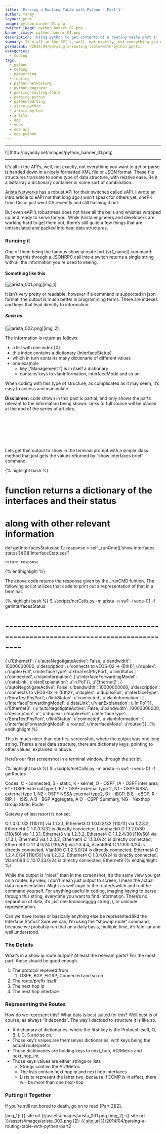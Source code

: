```yaml
---
title: 'Parsing a Routing Table with Python - Part 1'
author: Yandy
layout: post
image: python_banner_01.png
twitter_image: python_banner_01.png
banner_image: python_banner_01.png
description: 'Using python to get contents of a routing table part 1'
summary: It's all in the API's, well, not exactly, not everything you want to get or parse is handed down in a nicely formatted XML file or JSON format. These file structures translate to some type of data structure, with relative ease. Be it a list/array a dictionary container or some sort of combination...
permalink: /2014/04/parsing-a-routing-table-with-python-part1
categories:
  - Coding
tags:
  - python
  - coding
  - networking
  - routing
  - python-networking
  - python-engineer
  - parsing-routing-table
  - parsing-python
  - python-parsing
  - cisco-python
  - arista-python
  - arista
  - eos
  - veos
  - eos-api
  - eos-python
---
```

<hr>
![](http://ipyandy.net/images/python_banner_01.png)
<hr>

It's all in the API's, well, not exactly, not everything you want to get or parse is handed down in a nicely formatted XML file or JSON format. These file structures translate to some type of data structure, with relative ease. Be it a list/array a dictionary container or some sort of combination.

<a href="http://www.arista.com/en" target="_blank">Arista Networks</a> has a robust API for their switches called eAPI. I wrote an intro article to eAPI not that long ago.I won’t speak for others yet, onePK from Cisco just went GA recently and still hashing it out.

But even eAPI’s robustness does not have all the bells and whistles wrapped up and ready to serve for you. While Arista engineers and developers are working hard to get them out, there’s still quite a few things that are untranslated and packed into neat data structures.

<!--more-->

### Running it

One of them being the famous show ip route [vrf (vrf_name)] command. Running this through a JSONRPC call into a switch returns a single string with all the information you’re used to seeing.

#### Something like this
[<img id="eapi01" title="arista_001.png" alt="arista_001.png" src="{{ site.url }}/assets/images/arista_001.png" />][img_1]

It isn’t very pretty or readable, however if a command is supported in json format, the output is much better in programming terms. There are indexes and keys that lead directly to information.

##### Such as
[<img id="arista_002.png" title="arista_002.png" alt="arista_002.png" src="{{ site.url }}/assets/images/arista_002.png" />][img_2]

The information is return as follows:
* a list with one index [0]
* this index contains a dictionary {interfaceStatus}
* which in turn contains many dictionarie of different values
* one example
	* key ['Management1'] is in itself a dictionary
	* contains keys to vlanInformation, interfaceMode and so on.

When coding with this type of structure, as complicated as it may seem, it’s easy to access and manipulate.

**Disclaimer:** code shown in this post is partial, and only shows the parts relevant to the information being shown. Links to full source will be placed at the end of the series of articles.

<script async src="//pagead2.googlesyndication.com/pagead/js/adsbygoogle.js"></script>
<!-- banner_728x90-txt-disp -->
<ins class="adsbygoogle"
     style="display:inline-block;width:728px;height:90px"
     data-ad-client="ca-pub-2031545302097188"
     data-ad-slot="8561880698"></ins>
<script>
(adsbygoogle = window.adsbygoogle || []).push({});
</script>

Lets get that output to show in the terminal prompt with a simple class method that just gets the values returned by “show interfaces brief” command.

{% highlight bash %}
# function returns a dictionary of the interfaces and their status
# along with other relevant information
def getInterfacesStatus(self):
    response = self._runCmd(['show interfaces status'])[0]['interfaceStatuses']
 
    return response
{% endhighlight %}

The above code returns the response given by the _runCMD funtion. The following script utilizes that code to print out a representation of that in a terminal.

{% highlight bash %}
$ ./scripts/netCalls.py -m arista -n sw1 -i veos-01 -f getInterfacesStatus
 
# --------------------------------------------------------------------------------
{ u'Ethernet1': { u'autoNegotigateActive': False,
                  u'bandwidth': 10000000000,
                  u'description': u'connects to vEOS-02 -> {Eth1}',
                  u'duplex': u'duplexFull',
                  u'interfaceType': u'EbraTestPhyPort',
                  u'linkStatus': u'connected',
                  u'vlanInformation': { u'interfaceForwardingModel': u'dataLink',
                                        u'vlanExplanation': u'in Po1'}},
  u'Ethernet2': { u'autoNegotigateActive': False,
                  u'bandwidth': 10000000000,
                  u'description': u'connects to vEOS-02 -> {Eth2}',
                  u'duplex': u'duplexFull',
                  u'interfaceType': u'EbraTestPhyPort',
                  u'linkStatus': u'connected',
                  u'vlanInformation': { u'interfaceForwardingModel': u'dataLink',
                                        u'vlanExplanation': u'in Po1'}},
  u'Ethernet3': { u'autoNegotigateActive': False,
                  u'bandwidth': 10000000000,
                  u'description': u'',
                  u'duplex': u'duplexFull',
                  u'interfaceType': u'EbraTestPhyPort',
                  u'linkStatus': u'connected',
                  u'vlanInformation': { u'interfaceForwardingModel': u'routed',
                                        u'interfaceMode': u'routed'}},
{% endhighlight %}

This is much nicer than our first screenshot, where the output was one long string. Theres a real data structure, there are dictionary keys, pointing to other values, explained in above.

Here’s our first screenshot in a terminal window, through the script.

{% highlight bash %}
$ ./scripts/netCalls.py -m arista -n sw1 -i veos-01 -f getRoutes
 
Codes: C - connected, S - static, K - kernel,
       O - OSPF, IA - OSPF inter area, E1 - OSPF external type 1,
       E2 - OSPF external type 2, N1 - OSPF NSSA external type 1,
       N2 - OSPF NSSA external type2, B I - iBGP, B E - eBGP,
       R - RIP, I - ISIS, A B - BGP Aggregate, A O - OSPF Summary,
       NG - Nexthop Group Static Route
 
Gateway of last resort is not set
 
 O      1.0.0.1/32 [110/11] via 1.1.3.1, Ethernet3
 O      1.0.0.2/32 [110/11] via 1.2.3.2, Ethernet4
 C      1.0.0.3/32 is directly connected, Loopback0
 O      1.1.2.0/30 [110/50] via 1.1.3.1, Ethernet3
                            via 1.2.3.2, Ethernet4
 O      1.1.2.4/30 [110/50] via 1.1.3.1, Ethernet3
                            via 1.2.3.2, Ethernet4
 C      1.1.3.0/24 is directly connected, Ethernet3
 O      1.1.4.0/24 [110/20] via 1.3.4.4, Vlan4094
 C      1.1.100.0/24 is directly connected, Vlan100
 C      1.2.3.0/24 is directly connected, Ethernet4
 O      1.2.4.0/24 [110/50] via 1.2.3.2, Ethernet4
 C      1.3.4.0/24 is directly connected, Vlan4094
 C      10.17.33.0/24 is directly connected, Ethernet9
{% endhighlight %}

While the output is “nicer” than in the screenshot, it’s the same view you get on a router. By view, I don’t mean just output to screen, I mean the actual data representation. Might as well login to the router/switch and runt he command yourself. For anything useful in coding, imaging having to parse through this string, everytime you want to find information. There’s no separation of data, it’s just one looooongggg string ;), or unicode representation.

Can we have routes or basically anything else be represented likd the Interface Status? Sure we can, I’m using the “show ip route” command, because we probably run that on a daily basis, multiple time, it’s familiar and well understood.

### The Details

What’s in a show ip route output? At least the relevant parts? For the most part, these should be good enough.

1. The protocol received from
	1. OSPF, BGP, EIGRP, Connected and so on
2. The route/prefix itself
3. The next hop ip
4. The next hop interface

### Representing the Routes

How do we represent this? What data is best suited for this? Well best is of course, as always “it depends”. The way I decided to structure it is like so.

* A dictionary of dictionaries, where the first key is the Protocol itself, O, B, I, C, S and so on.
* Those key’s values are themselves dictionaries, with keys being the actual route/prefix
* Those dictionaries are holding keys to next_hop, AD/Metric and next_hop_int.
* Those keys values are either strings or lists
	* Strings contain the AD/Metric
	* The lists contain next hop ip and next hop interfaces
	* Lists to represent the latter two, because if ECMP is in effect, there will be more than one next-hop

### Putting it Together

If you’re still not bored to death, go on to read [Part 2][2].

[img_1]: {{ site.url }}/assets/images/arista_001.png
[img_2]: {{ site.url }}/assets/images/arista_002.png
[2]: {{ site.url }}/2014/04/parsing-a-routing-table-with-python-part2